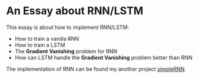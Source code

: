 # An Essay about RNN/LSTM
This essay is about how to implement RNN/LSTM:

* How to train a vanilla RNN
* How to train a LSTM
* The **Gradient Vanishing** problem for RNN
* How can LSTM handle the **Gradient Vanishing** problem better than RNN


The implementation of RNN can be found my another project [simpleRNN](https://github.com/beekbin/simpleRNN).
